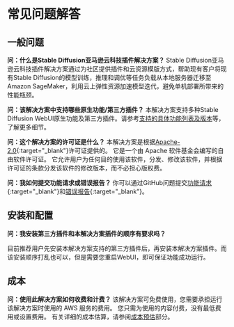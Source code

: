 # 常见问题解答

## 一般问题

**问：什么是Stable Diffusion亚马逊云科技插件解决方案？**
Stable Diffusion亚马逊云科技插件解决方案通过为社区提供插件和云资源模版方式，帮助现有客户将现有Stable Diffusion的模型训练，推理和调优等任务负载从本地服务器迁移至Amazon SageMaker，利用云上弹性资源加速模型迭代，避免单机部署所带来的性能瓶颈。

**问：该解决方案中支持哪些原生功能/第三方插件？**
本解决方案支持多种Stable Diffusion WebUI原生功能及第三方插件。请参考[支持的具体功能列表及版本](./solution-overview/features-and-benefits.md)等，了解更多细节。

**问：这个解决方案的许可证是什么？**
本解决方案是根据[Apache-2.0](https://www.apache.org/licenses/LICENSE-2.0){:target="_blank"}许可证提供的。 它是一个由 Apache 软件基金会编写的自由软件许可证。 它允许用户为任何目的使用该软件，分发、修改该软件，并根据许可证的条款分发该软件的修改版本，而不必担心版权费。

**问：我如何提交功能请求或错误报告？**
你可以通过GitHub问题提交[功能请求](https://github.com/awslabs/stable-diffusion-aws-extension/issues/new?assignees=&labels=feature-request%2Cneeds-triage&projects=&template=feature_request.yml&title=%28module+name%29%3A+%28short+issue+description%29){:target="_blank"}和[错误报告](https://github.com/awslabs/stable-diffusion-aws-extension/issues/new?assignees=&labels=bug%2Cneeds-triage&projects=&template=bug_report.yml&title=%28module+name%29%3A+%28short+issue+description%29){:target="_blank"}。


## 安装和配置

**问：我安装第三方插件和本解决方案插件的顺序有要求吗？**

目前推荐用户先安装本解决方案支持的第三方插件后，再安装本解决方案插件。而该安装顺序打乱也可以，但是需要您重启WebUI，即可保证功能成功运行。




## 成本

 **问：使用此解决方案如何收费和计费？**
该解决方案可免费使用，您需要承担运行该解决方案时使用的 AWS 服务的费用。 您只需为使用的内容付费，没有最低费用或设置费用。 有关详细的成本估算，请参阅[成本预估](./cost.md)部分。